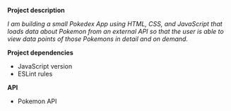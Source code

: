 **Project description**

*I am building a small Pokedex App using HTML, CSS, and JavaScript that loads
data about Pokemon from an external API so that the user is able to view data points of those Pokemons in detail and on demand.*


**Project dependencies**

* JavaScript version
* ESLint rules

**API** 

* Pokemon API
